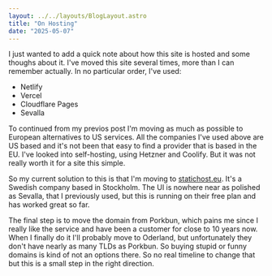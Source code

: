 ```yaml
---
layout: ../../layouts/BlogLayout.astro
title: "On Hosting"
date: "2025-05-07"
---
```


I just wanted to add a quick note about how this site is hosted and some thoughs about it.
I've moved this site several times, more than I can remember actually.
In no particular order, I've used:
- Netlify
- Vercel
- Cloudflare Pages
- Sevalla

To continued from my previos post I'm moving as much as possible to European alternatives to US services. All the companies I've used above are US based and it's not been that easy to find a provider that is based in the EU.
I've looked into self-hosting, using Hetzner and Coolify. But it was not really worth it for a site this simple.

So my current solution to this is that I'm moving to [statichost.eu](https://www.statichost.eu/). It's a Swedish company based in Stockholm.
The UI is nowhere near as polished as Sevalla, that I previously used, but this is running on their free plan and has worked great so far.

The final step is to move the domain from Porkbun, which pains me since I really like the service and have been a customer for close to 10 years now.
When I finally do it I'll probably move to Oderland, but unfortunately they don't have nearly as many TLDs as Porkbun. So buying stupid or funny domains is kind of not an options there.
So no real timeline to change that but this is a small step in the right direction.